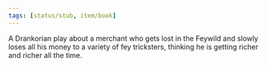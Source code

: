 ```yaml
---
tags: [status/stub, item/book]
---
```


A Drankorian play about a merchant who gets lost in the Feywild and slowly loses all his money to a variety of fey tricksters, thinking he is getting richer and richer all the time.
